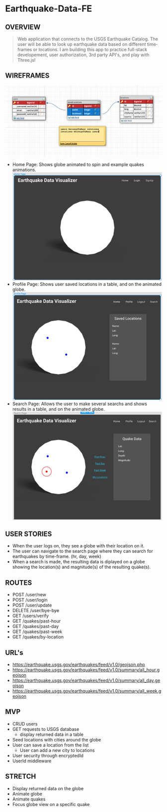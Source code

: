 # Earthquake-Data-FE

## OVERVIEW
> Web application that connects to the USGS Earthquake Catalog. The user will be able to look up earthquake data based on different time-frames or locations.
> I am building this app to practice full-stack developement, user authorization, 3rd party API's, and play with Three.js!
## WIREFRAMES
![ERD](misc/ERD.png)

- Home Page: Shows globe animated to spin and example quakes animations.
![Home-Page](misc/Home-Page.png)
- Profile Page: Shows user saved locations in a table, and on the animated globe.
![Profile-Page](misc/Profile-Page.png)
- Search Page: Allows the user to make several searchs and shows results in a table, and on the animated globe.
![Search-Page](misc/Search-Page.png)
## USER STORIES
- When the user logs on, they see a globe with their location on it.
- The user can navigate to the search page where they can search for earthquakes by time-frame. (hr, day, week)
- When a search is made, the resulting data is diplayed on a globe showing the location(s) and magnitude(s) of the resulting quake(s).

## ROUTES
- POST /user/new
- POST /user/login
- POST /user/update
- DELETE /user/bye-bye
- GET /users/verify
- GET /quakes/past-hour
- GET /quakes/past-day
- GET /quakes/past-week
- GET /quakes/by-location

## URL's
- https://earthquake.usgs.gov/earthquakes/feed/v1.0/geojson.php
- https://earthquake.usgs.gov/earthquakes/feed/v1.0/summary/all_hour.geojson
- https://earthquake.usgs.gov/earthquakes/feed/v1.0/summary/all_day.geojson
- https://earthquake.usgs.gov/earthquakes/feed/v1.0/summary/all_week.geojson
## MVP
- CRUD users
- GET requests to USGS database
    - display returned data in a table
- Seed locations with cities around the globe
- User can save a location from the list
    - User can add a new city to locations
- User security through encryptedId
- UserId middleware
## STRETCH
- Display returned data on the globe
- Animate globe
- Animate quakes
- Focus globe view on a specific quake